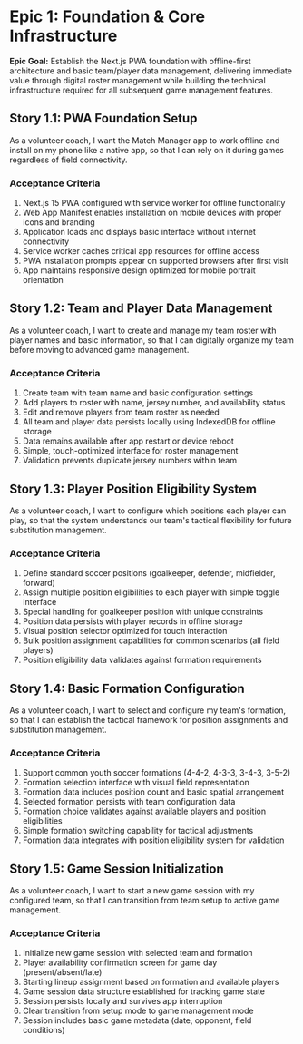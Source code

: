 # Epic 1: Foundation & Core Infrastructure

**Epic Goal:** Establish the Next.js PWA foundation with offline-first architecture and basic team/player data management, delivering immediate value through digital roster management while building the technical infrastructure required for all subsequent game management features.

## Story 1.1: PWA Foundation Setup

As a volunteer coach,
I want the Match Manager app to work offline and install on my phone like a native app,
so that I can rely on it during games regardless of field connectivity.

### Acceptance Criteria

1. Next.js 15 PWA configured with service worker for offline functionality
2. Web App Manifest enables installation on mobile devices with proper icons and branding
3. Application loads and displays basic interface without internet connectivity
4. Service worker caches critical app resources for offline access
5. PWA installation prompts appear on supported browsers after first visit
6. App maintains responsive design optimized for mobile portrait orientation

## Story 1.2: Team and Player Data Management

As a volunteer coach,
I want to create and manage my team roster with player names and basic information,
so that I can digitally organize my team before moving to advanced game management.

### Acceptance Criteria

1. Create team with team name and basic configuration settings
2. Add players to roster with name, jersey number, and availability status
3. Edit and remove players from team roster as needed
4. All team and player data persists locally using IndexedDB for offline storage
5. Data remains available after app restart or device reboot
6. Simple, touch-optimized interface for roster management
7. Validation prevents duplicate jersey numbers within team

## Story 1.3: Player Position Eligibility System

As a volunteer coach,
I want to configure which positions each player can play,
so that the system understands our team's tactical flexibility for future substitution management.

### Acceptance Criteria

1. Define standard soccer positions (goalkeeper, defender, midfielder, forward)
2. Assign multiple position eligibilities to each player with simple toggle interface
3. Special handling for goalkeeper position with unique constraints
4. Position data persists with player records in offline storage
5. Visual position selector optimized for touch interaction
6. Bulk position assignment capabilities for common scenarios (all field players)
7. Position eligibility data validates against formation requirements

## Story 1.4: Basic Formation Configuration

As a volunteer coach,
I want to select and configure my team's formation,
so that I can establish the tactical framework for position assignments and substitution management.

### Acceptance Criteria

1. Support common youth soccer formations (4-4-2, 4-3-3, 3-4-3, 3-5-2)
2. Formation selection interface with visual field representation
3. Formation data includes position count and basic spatial arrangement
4. Selected formation persists with team configuration data
5. Formation choice validates against available players and position eligibilities
6. Simple formation switching capability for tactical adjustments
7. Formation data integrates with position eligibility system for validation

## Story 1.5: Game Session Initialization

As a volunteer coach,
I want to start a new game session with my configured team,
so that I can transition from team setup to active game management.

### Acceptance Criteria

1. Initialize new game session with selected team and formation
2. Player availability confirmation screen for game day (present/absent/late)
3. Starting lineup assignment based on formation and available players
4. Game session data structure established for tracking game state
5. Session persists locally and survives app interruption
6. Clear transition from setup mode to game management mode
7. Session includes basic game metadata (date, opponent, field conditions)
